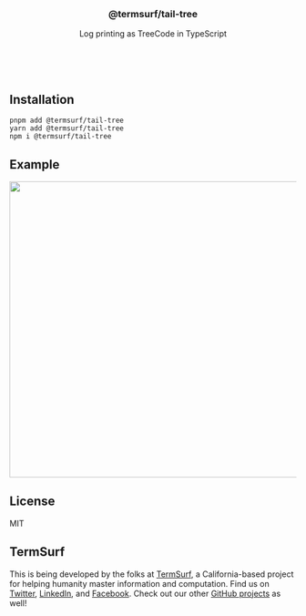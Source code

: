 <br/>
<br/>
<br/>
<br/>
<br/>
<br/>
<br/>

<h3 align='center'>@termsurf/tail-tree</h3>
<p align='center'>
  Log printing as TreeCode in TypeScript
</p>

<br/>
<br/>
<br/>

## Installation

```
pnpm add @termsurf/tail-tree
yarn add @termsurf/tail-tree
npm i @termsurf/tail-tree
```

## Example

<p align='center'>
  <img src='https://github.com/termsurf/tail-tree.js/blob/make/view/tail-tree.png?raw=true' width='520'/>
</p>

## License

MIT

## TermSurf

This is being developed by the folks at [TermSurf](https://term.surf), a
California-based project for helping humanity master information and
computation. Find us on [Twitter](https://twitter.com/termsurf),
[LinkedIn](https://www.linkedin.com/company/termsurf), and
[Facebook](https://www.facebook.com/termsurf). Check out our other
[GitHub projects](https://github.com/termsurf) as well!
